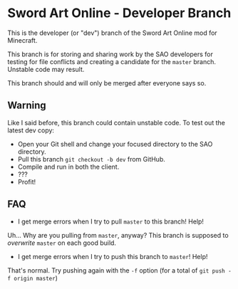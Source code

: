 Sword Art Online - Developer Branch
===================================

This is the developer (or "dev") branch of the Sword Art Online mod for Minecraft.

This branch is for storing and sharing work by the SAO developers for testing for file conflicts and creating a candidate for the `master` branch. Unstable code may result.

This branch should and will only be merged after everyone says so.

Warning
-------

Like I said before, this branch could contain unstable code. To test out the latest dev copy:
* Open your Git shell and change your focused directory to the SAO directory.
* Pull this branch `git checkout -b dev` from GitHub.
* Compile and run in both the client.
* ???
* Profit!

FAQ
---

* I get merge errors when I try to pull `master` to this branch! Help!

Uh... Why are you pulling from `master`, anyway? This branch is supposed to *overwrite* `master` on each good build.

* I get merge errors when I try to push this branch to `master`! Help!

That's normal. Try pushing again with the `-f` option (for a total of `git push -f origin master`)
